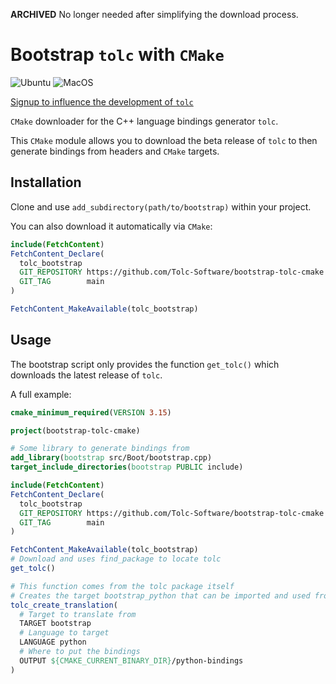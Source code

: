 **ARCHIVED** No longer needed after simplifying the download process.

# Bootstrap `tolc` with `CMake` #

![Ubuntu](https://github.com/Tolc-Software/bootstrap-tolc-cmake/workflows/Ubuntu/badge.svg) ![MacOS](https://github.com/Tolc-Software/bootstrap-tolc-cmake/workflows/MacOS/badge.svg)

[Signup to influence the development of `tolc`](https://srydell.github.io/tolc/signup/)

`CMake` downloader for the C++ language bindings generator `tolc`.

This `CMake` module allows you to download the beta release of `tolc` to then generate bindings from headers and `CMake` targets.

## Installation ##

Clone and use `add_subdirectory(path/to/bootstrap)` within your project.

You can also download it automatically via `CMake`:

```cmake
include(FetchContent)
FetchContent_Declare(
  tolc_bootstrap
  GIT_REPOSITORY https://github.com/Tolc-Software/bootstrap-tolc-cmake
  GIT_TAG        main
)

FetchContent_MakeAvailable(tolc_bootstrap)
```

## Usage ##

The bootstrap script only provides the function `get_tolc()` which downloads the latest release of `tolc`.

A full example:

```cmake
cmake_minimum_required(VERSION 3.15)

project(bootstrap-tolc-cmake)

# Some library to generate bindings from
add_library(bootstrap src/Boot/bootstrap.cpp)
target_include_directories(bootstrap PUBLIC include)

include(FetchContent)
FetchContent_Declare(
  tolc_bootstrap
  GIT_REPOSITORY https://github.com/Tolc-Software/bootstrap-tolc-cmake
  GIT_TAG        main
)

FetchContent_MakeAvailable(tolc_bootstrap)
# Download and uses find_package to locate tolc
get_tolc()

# This function comes from the tolc package itself
# Creates the target bootstrap_python that can be imported and used from python
tolc_create_translation(
  # Target to translate from
  TARGET bootstrap
  # Language to target
  LANGUAGE python
  # Where to put the bindings
  OUTPUT ${CMAKE_CURRENT_BINARY_DIR}/python-bindings
)
```
